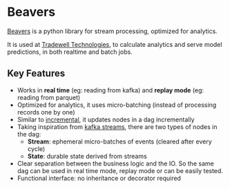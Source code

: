 # Beavers

[Beavers][1] is a python library for stream processing, optimized for analytics. 

It is used at [Tradewell Technologies][2], 
to calculate analytics and serve model predictions,
in both realtime and batch jobs.

## Key Features


- Works in **real time** (eg: reading from kafka) and **replay mode** (eg: reading from parquet)
- Optimized for analytics, it uses micro-batching (instead of processing records one by one)
- Similar to [incremental][3], it  updates nodes in a dag incrementally
- Taking inspiration from [kafka streams][4], there are two types of nodes in the dag:
    * **Stream**: ephemeral micro-batches of events (cleared after every cycle)
    * **State**: durable state derived from streams
- Clear separation between the business logic and the IO. 
  So the same dag can be used in real time mode, replay mode or can be easily tested.
- Functional interface: no inheritance or decorator required


[1]: https://github.com/tradewelltech/beavers
[2]: https://www.tradewelltech.co/
[3]: https://github.com/janestreet/incremental
[4]: https://www.confluent.io/blog/kafka-streams-tables-part-1-event-streaming/


[1]: https://github.com/tradewelltech/beavers
[2]: https://www.tradewelltech.co/
[3]: https://github.com/janestreet/incremental
[4]: https://www.confluent.io/blog/kafka-streams-tables-part-1-event-streaming/
